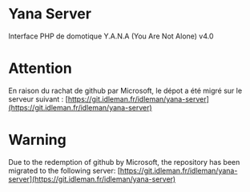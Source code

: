 Yana Server
===========

Interface PHP de domotique Y.A.N.A (You Are Not Alone) v4.0

Attention
===========

En raison du rachat de github par Microsoft, le dépot a été migré sur le serveur suivant : 
[https://git.idleman.fr/idleman/yana-server](https://git.idleman.fr/idleman/yana-server)

Warning
===========

Due to the redemption of github by Microsoft, the repository has been migrated to the following server:
[https://git.idleman.fr/idleman/yana-server](https://git.idleman.fr/idleman/yana-server)
